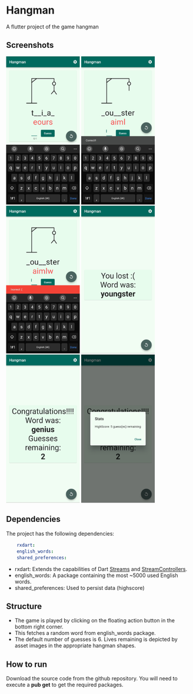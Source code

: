 # Hangman

A flutter project of the game hangman
## Screenshots
<img src="images\Screenshot_20220907-153942.jpg" alt="drawing" width="200"/>
<img src="images\Screenshot_20220907-154621.jpg" alt="drawing" width="200"/>
<img src="images\Screenshot_20220907-154633.jpg" alt="drawing" width="200"/>
<img src="images\Screenshot_20220907-154650.jpg" alt="drawing" width="200"/>
<img src="images\Screenshot_20220907-154741.jpg" alt="drawing" width="200"/>
<img src="images\Screenshot_20220907-154818.jpg" alt="drawing" width="200"/>

## Dependencies

The project has the following dependencies:

``` yaml
    rxdart: 
    english_words: 
    shared_preferences: 
```

- rxdart: Extends the capabilities of Dart [Streams](https://api.dart.dev/stable/2.16.2/dart-async/Stream-class.html) and [StreamControllers](https://api.dart.dev/stable/2.16.2/dart-async/StreamController-class.html).
- english_words: A package containing the most ~5000 used English words.
- shared_preferences: Used to persist data (highscore)

## Structure

- The game is played by clicking on the floating action button in the bottom right corner.
- This fetches a random word from english_words package.
- The default number of guesses is 6. Lives remaining is depicted by asset images in the appropriate hangman shapes.

## How to run

Download the source code from the github repository.
You will need to execute a **pub get** to get the required packages.


